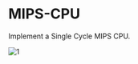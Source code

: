 # MIPS-CPU

Implement a Single Cycle MIPS CPU.

![1](https://cloud.githubusercontent.com/assets/17459420/25075203/e58137ce-22c3-11e7-95e4-91f13d0d35cf.jpg)
